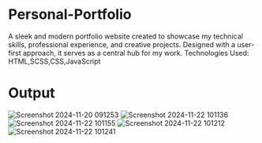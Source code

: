 # Personal-Portfolio
A sleek and modern portfolio website created to showcase my technical skills, professional experience, and creative projects. Designed with a user-first approach, it serves as a central hub for my work.
Technologies Used: HTML,SCSS,CSS,JavaScript



# Output
![Screenshot 2024-11-20 091253](https://github.com/user-attachments/assets/e93e7a75-eb78-4c4b-83e5-dd1fc4468c03)
![Screenshot 2024-11-22 101136](https://github.com/user-attachments/assets/a87523ce-dbaf-4008-8c2d-c66dd1d70d47)
![Screenshot 2024-11-22 101155](https://github.com/user-attachments/assets/54fa1a0f-938c-4e8d-8a71-4ff8016cbf57)
![Screenshot 2024-11-22 101212](https://github.com/user-attachments/assets/11fb516b-f89b-4d97-8df3-4d443ce537cc)
![Screenshot 2024-11-22 101241](https://github.com/user-attachments/assets/da791803-39b6-4a7b-a5a8-1164a8515320)
